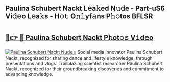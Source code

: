 ## Paulina Schubert Nackt L𝚎a𝚔ed N𝚞𝚍e - Part-uS6 Vi𝚍𝚎o L𝚎a𝚔s - H𝚘𝚝 O𝚗𝚕yf𝚊ns P𝚑𝚘tos BFLSR

# <h2><a href="http://kf9kdm.oniu.top/?m=Paulina+Schubert+Nackt">🔗👉 🔴 Paulina Schubert Nackt P𝚑ot𝚘𝚜 V𝚒d𝚎o</a></h2>

[![Paulina Schubert Nackt Nu𝚍e𝚜](https://i.imgur.com/0qMVB7G.gif)](http://kf9kdm.oniu.top/?m=Paulina+Schubert+Nackt)
Social media innovator Paulina Schubert Nackt, recognized for sharing dance and lifestyle knowledge, through presentations and vlogs. Trailblazing scientist researcher Paulina Schubert Nackt, recognized for their groundbreaking discoveries and commitment to advancing knowledge.  
